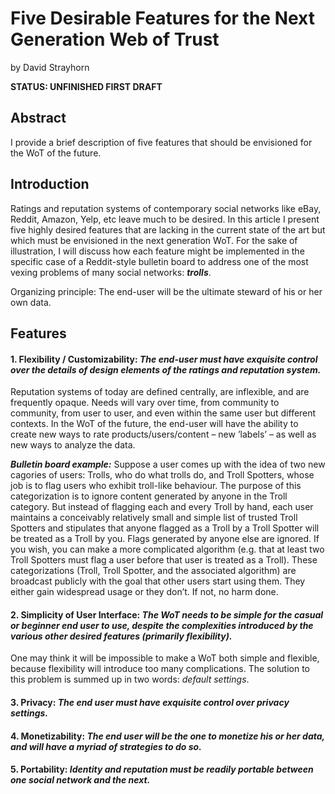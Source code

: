 # Five Desirable Features for the Next Generation Web of Trust

by David Strayhorn

**STATUS: UNFINISHED FIRST DRAFT**

## Abstract

I provide a brief description of five features that should be envisioned for the WoT of the future.

## Introduction 

Ratings and reputation systems of contemporary social networks like eBay, Reddit, Amazon, Yelp, etc leave much to be desired. In this article I present five highly desired features that are lacking in the current state of the art but which must be envisioned in the next generation WoT. For the sake of illustration, I will discuss how each feature might be implemented in the specific case of a Reddit-style bulletin board to address one of the most vexing problems of many social networks: ***trolls***.

Organizing principle: The end-user will be the ultimate steward of his or her own data.

## Features

#### 1. Flexibility / Customizability: *The end-user must have exquisite control over the details of design elements of the ratings and reputation system.*

Reputation systems of today are defined centrally, are inflexible, and are frequently opaque. Needs will vary over time, from community to community, from user to user, and even within the same user but different contexts. In the WoT of the future, the end-user will have the ability to create new ways to rate products/users/content – new ’labels’ – as well as new ways to analyze the data.

***Bulletin board example:*** Suppose a user comes up with the idea of two new cagories of users: Trolls, who do what trolls do, and Troll Spotters, whose job is to flag users who exhibit troll-like behaviour. The purpose of this categorization is to ignore content generated by anyone in the Troll category. But instead of flagging each and every Troll by hand, each user maintains a conceivably relatively small and simple list of trusted Troll Spotters and stipulates that anyone flagged as a Troll by a Troll Spotter will be treated as a Troll by you. Flags generated by anyone else are ignored. If you wish, you can make a more complicated algorithm (e.g. that at least two Troll Spotters must flag a user before that user is treated as a Troll).  These categorizations (Troll, Troll Spotter, and the associated algorithm) are broadcast publicly with the goal that other users start using them. They either gain widespread usage or they don’t. If not, no harm done.

#### 2. Simplicity of User Interface: *The WoT needs to be simple for the casual or beginner end user to use, despite the complexities introduced by the various other desired features (primarily flexibility).*

One may think it will be impossible to make a WoT both simple and flexible, because flexibility will introduce too many complications. The solution to this problem is summed up in two words: *default settings*.

#### 3. Privacy: *The end user must have exquisite control over privacy settings.*

#### 4. Monetizability: *The end user will be the one to monetize his or her data, and will have a myriad of strategies to do so.*

#### 5. Portability: *Identity and reputation must be readily portable between one social network and the next.*

